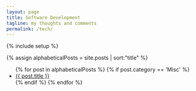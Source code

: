 ```yaml
---
layout: page
title: Software Development
tagline: my thoughts and comments
permalink: /tech/
---
```

{% include setup %}

{% assign alphabeticalPosts = site.posts | sort:"title" %}

<ul>
  {% for post in alphabeticalPosts  %}
    {% if post.category == 'Misc' %}
    <li><a href="{{ BASE_PATH }}{{ post.url }}">{{ post.title }}</a></li>
    {% endif %}
  {% endfor %}
</ul>
